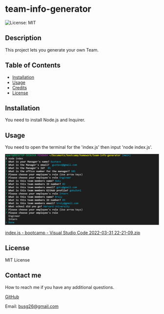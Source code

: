 # team-info-generator
 ![License: MIT](https://img.shields.io/badge/License-MIT-yellow.svg)

## Description
This project lets you generate your own Team.

## Table of Contents
- [Installation](#installation)
- [Usage](#usage)
- [Credits](#credits)
- [License](#license)

## Installation

 You need to install Node.js and Inquirer.

## Usage

 You need to open the terminal for the 'index.js' then input 'node index.js'.

![How it works.](./assets/img/Screenshot%202022-03-30%20232753.png)

[index.js - bootcamp - Visual Studio Code 2022-03-31 22-21-09.zip](https://github.com/GustavoTijerino1/team-info-generator/files/8394473/index.js.-.bootcamp.-.Visual.Studio.Code.2022-03-31.22-21-09.zip)


## License

 MIT License

## Contact me
How to reach me if you have any additional questions.

[GitHub](https://github.com/GustavoTijerino1)

Email: busg26@gmail.com
